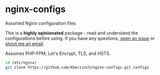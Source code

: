 # nginx-configs
Assorted Nginx configuration files

This is a **highly opinionated** package - read and understand the configurations before using. If you have any questions, [open an issue](https://github.com/kberzinch/nginx-configs/issues/new?labels=question) or [shoot me an email](mailto:me@kberzin.ch).

Assumes PHP-FPM, Let's Encrypt, TLS, and HSTS.

```bash
cd /etc/nginx/
git clone https://github.com/kberzinch/nginx-configs.git configs
```
